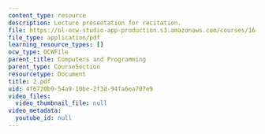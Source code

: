 ```yaml
---
content_type: resource
description: Lecture presentation for recitation.
file: https://ol-ocw-studio-app-production.s3.amazonaws.com/courses/16-01-unified-engineering-i-ii-iii-iv-fall-2005-spring-2006/4f6720b954a910be2f3d94fa6ea707e9_2.pdf
file_type: application/pdf
learning_resource_types: []
ocw_type: OCWFile
parent_title: Computers and Programming
parent_type: CourseSection
resourcetype: Document
title: 2.pdf
uid: 4f6720b9-54a9-10be-2f3d-94fa6ea707e9
video_files:
  video_thumbnail_file: null
video_metadata:
  youtube_id: null
---
```

